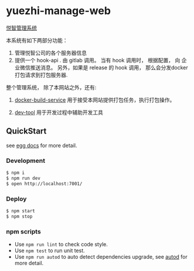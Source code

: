 # yuezhi-manage-web

[悦智管理系统](http://git.isecsp.com/yuezhi/manage/web)

本系统有如下两部分功能：

1. 管理悦智公司的各个服务器信息
2. 提供一个 hook-api . 由 gitlab 调用。 
    当有 hook 调用时， 根据配置， 向 企业微信推送消息。
    另外，如果是 release 的 hook 调用， 那么会分发docker打包请求到打包服务器.

整个管理系统， 除了本网站之外，还有:

1. [docker-build-service](http://git.isecsp.com/yuezhi/manage/docker-build-service)
    用于接受本网站提供打包任务，执行打包操作。  

2. [dev-tool](http://git.isecsp.com/yuezhi/manage/dev-tool)
    用于开发过程中辅助开发工具

## QuickStart

<!-- add docs here for user -->

see [egg docs][egg] for more detail.

### Development

```bash
$ npm i
$ npm run dev
$ open http://localhost:7001/
```

### Deploy

```bash
$ npm start
$ npm stop
```

### npm scripts

- Use `npm run lint` to check code style.
- Use `npm test` to run unit test.
- Use `npm run autod` to auto detect dependencies upgrade, see [autod](https://www.npmjs.com/package/autod) for more detail.


[egg]: https://eggjs.org